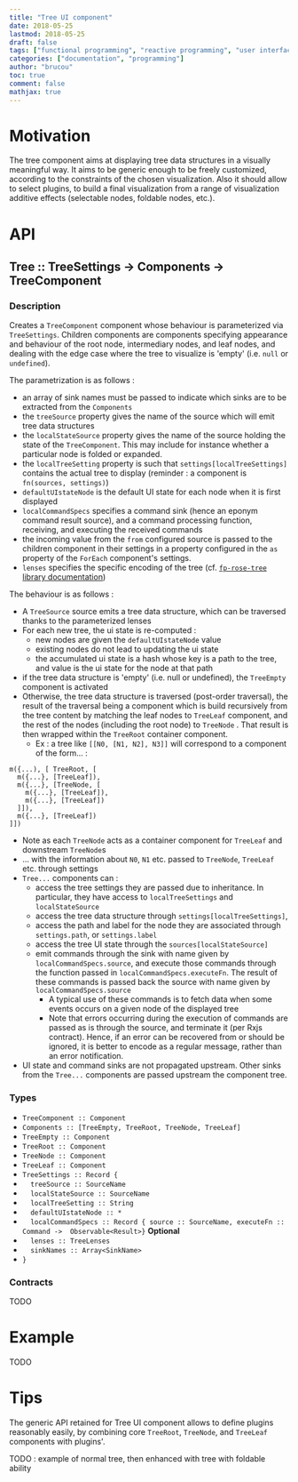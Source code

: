 ```yaml
---
title: "Tree UI component"
date: 2018-05-25
lastmod: 2018-05-25
draft: false
tags: ["functional programming", "reactive programming", "user interface"]
categories: ["documentation", "programming"]
author: "brucou"
toc: true
comment: false
mathjax: true
---
```


# Motivation
The tree component aims at displaying tree data structures in a visually meaningful way. It aims 
to be generic enough to be freely customized, according to the constraints of the chosen 
visualization. Also it should allow to select plugins, to build a final visualization 
from a range of visualization additive effects (selectable nodes, foldable nodes, etc.). 

# API

## Tree :: TreeSettings -> Components -> TreeComponent

### Description
Creates a `TreeComponent` component whose behaviour is parameterized via `TreeSettings`. Children
 components are components specifying appearance and behaviour of the root node, intermediary 
 nodes, and leaf nodes, and dealing with the edge case where the tree to visualize is 'empty' (i.e.
  `null` or `undefined`).

The parametrization is as follows :

- an array of sink names must be passed to indicate which sinks are to be extracted from the 
`Components`
- the `treeSource` property gives the name of the source which will emit tree data structures
- the `localStateSource` property gives the name of the source holding the state of the 
`TreeComponent`. This may include for instance whether a particular node is folded or expanded.
- the `localTreeSetting` property is such that `settings[localTreeSettings]` contains the actual 
tree to display (reminder : a component is  `fn(sources, settings)`)
- `defaultUIstateNode` is the default UI state for each node when it is first displayed
- `localCommandSpecs` specifies a command sink (hence an eponym command result source), and a 
command processing function, receiving, and executing the received commands
- the incoming value from the `from` configured source is passed to the children component in their settings in a property configured in the `as` property of the `ForEach` component's settings.
- `lenses` specifies the specific encoding of the tree (cf. [`fp-rose-tree` library documentation](https://github.com/brucou/functional-rose-tree#concepts))

The behaviour is as follows :

- A `TreeSource` source emits a tree data structure, which can be traversed thanks to the 
parameterized lenses
- For each new tree, the ui state is re-computed :
  - new nodes are given the `defaultUIstateNode` value
  - existing nodes do not lead to updating the ui state
  - the accumulated ui state is a hash whose key is a path to the tree, and value is the ui state 
  for the node at that path
- if the tree data structure is 'empty' (i.e. null or undefined), the `TreeEmpty` component is 
activated
- Otherwise, the tree data structure is traversed (post-order traversal), the result of the 
traversal being a component which is build recursively from the tree content by matching the leaf
 nodes to `TreeLeaf` component, and the rest of the nodes (including the root node) to `TreeNode`
 . That result is then wrapped within the `TreeRoot` container component. 
   - Ex : a tree like `[[N0, [N1, N2], N3]]` will correspond to a component of the form... :
   
```
m({...), [ TreeRoot, [
  m({...}, [TreeLeaf]), 
  m({...}, [TreeNode, [
    m({...}, [TreeLeaf]), 
    m({...}, [TreeLeaf])
  ]]), 
  m({...}, [TreeLeaf])
]])
```

   - Note as each `TreeNode` acts as a container component for `TreeLeaf` and downstream `TreeNode`s
- ... with the information about `N0`, `N1` etc. passed to `TreeNode`, `TreeLeaf` etc. through 
settings
- `Tree...` components can  : 
  -  access the tree settings they are passed due to inheritance. In particular, they have access
   to `localTreeSettings` and `localStateSource`
  - access the tree data structure through `settings[localTreeSettings]`, 
  - access the path and label for the node they are associated through `settings.path`, or 
  `settings.label`
  - access the tree UI state through the `sources[localStateSource]`
  - emit commands through the sink with name given by `localCommandSpecs.source`, and execute 
  those commands through the function passed in `localCommandSpecs.executeFn`. The result of 
  these commands is passed back the source with name given by `localCommandSpecs.source`
    - A typical use of these commands is to fetch data when some events occurs on a given 
    node of the displayed tree
    - Note that errors occurring during the execution of commands are passed as is through the 
    source, and terminate it (per Rxjs contract). Hence, if an error can be recovered from or 
    should be ignored, it is better to encode as a regular message, rather than an error 
    notification.
- UI state and command sinks are not propagated upstream. Other sinks from the `Tree...` components 
are passed upstream the component tree.

### Types

- `TreeComponent :: Component`
- `Components :: [TreeEmpty, TreeRoot, TreeNode, TreeLeaf]`
- `TreeEmpty :: Component`
- `TreeRoot :: Component`
- `TreeNode :: Component`
- `TreeLeaf :: Component`
- `TreeSettings :: Record {`
- `  treeSource :: SourceName`
- `  localStateSource :: SourceName`
- `  localTreeSetting :: String`
- `  defaultUIstateNode :: *` 
- `  localCommandSpecs :: Record { source :: SourceName, executeFn :: Command -> 
Observable<Result>}`  **Optional**
- `  lenses :: TreeLenses` 
- `  sinkNames :: Array<SinkName>`
- `}`

### Contracts
TODO

# Example
TODO

# Tips
The generic API retained for Tree UI component allows to define plugins reasonably easily, by 
combining core `TreeRoot`, `TreeNode`, and `TreeLeaf` components with plugins'.

TODO : example of normal tree, then enhanced with tree with foldable ability
